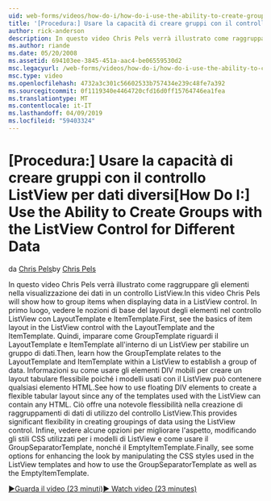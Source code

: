 ```yaml
---
uid: web-forms/videos/how-do-i/how-do-i-use-the-ability-to-create-groups-with-the-listview-control-for-different-data
title: '[Procedura:] Usare la capacità di creare gruppi con il controllo ListView per dati diversi | Microsoft Docs'
author: rick-anderson
description: In questo video Chris Pels verrà illustrato come raggruppare gli elementi nella visualizzazione dei dati in un controllo ListView. In primo luogo, vedere le nozioni di base del layout degli elementi nel controllo del codice di ListView...
ms.author: riande
ms.date: 05/20/2008
ms.assetid: 694103ee-3845-451a-aac4-be06559530d2
msc.legacyurl: /web-forms/videos/how-do-i/how-do-i-use-the-ability-to-create-groups-with-the-listview-control-for-different-data
msc.type: video
ms.openlocfilehash: 4732a3c301c56602533b757434e239c48fe7a392
ms.sourcegitcommit: 0f1119340e4464720cfd16d0ff15764746ea1fea
ms.translationtype: MT
ms.contentlocale: it-IT
ms.lasthandoff: 04/09/2019
ms.locfileid: "59403324"
---
```

# <a name="how-do-i-use-the-ability-to-create-groups-with-the-listview-control-for-different-data"></a><span data-ttu-id="23737-104">[Procedura:] Usare la capacità di creare gruppi con il controllo ListView per dati diversi</span><span class="sxs-lookup"><span data-stu-id="23737-104">[How Do I:] Use the Ability to Create Groups with the ListView Control for Different Data</span></span>

<span data-ttu-id="23737-105">da [Chris Pels](https://twitter.com/chrispels)</span><span class="sxs-lookup"><span data-stu-id="23737-105">by [Chris Pels](https://twitter.com/chrispels)</span></span>

<span data-ttu-id="23737-106">In questo video Chris Pels verrà illustrato come raggruppare gli elementi nella visualizzazione dei dati in un controllo ListView.</span><span class="sxs-lookup"><span data-stu-id="23737-106">In this video Chris Pels will show how to group items when displaying data in a ListView control.</span></span> <span data-ttu-id="23737-107">In primo luogo, vedere le nozioni di base del layout degli elementi nel controllo ListView con LayoutTemplate e ItemTemplate.</span><span class="sxs-lookup"><span data-stu-id="23737-107">First, see the basics of item layout in the ListView control with the LayoutTemplate and the ItemTemplate.</span></span> <span data-ttu-id="23737-108">Quindi, imparare come GroupTemplate riguardi il LayoutTemplate e ItemTemplate all'interno di un ListView per stabilire un gruppo di dati.</span><span class="sxs-lookup"><span data-stu-id="23737-108">Then, learn how the GroupTemplate relates to the LayoutTemplate and ItemTemplate within a ListView to establish a group of data.</span></span> <span data-ttu-id="23737-109">Informazioni su come usare gli elementi DIV mobili per creare un layout tabulare flessibile poiché i modelli usati con il ListView può contenere qualsiasi elemento HTML.</span><span class="sxs-lookup"><span data-stu-id="23737-109">See how to use floating DIV elements to create a flexible tabular layout since any of the templates used with the ListView can contain any HTML.</span></span> <span data-ttu-id="23737-110">Ciò offre una notevole flessibilità nella creazione di raggruppamenti di dati di utilizzo del controllo ListView.</span><span class="sxs-lookup"><span data-stu-id="23737-110">This provides significant flexibility in creating groupings of data using the ListView control.</span></span> <span data-ttu-id="23737-111">Infine, vedere alcune opzioni per migliorare l'aspetto, modificando gli stili CSS utilizzati per i modelli di ListView e come usare il GroupSeparatorTemplate, nonché il EmptyItemTemplate.</span><span class="sxs-lookup"><span data-stu-id="23737-111">Finally, see some options for enhancing the look by manipulating the CSS styles used in the ListView templates and how to use the GroupSeparatorTemplate as well as the EmptyItemTemplate.</span></span>

[<span data-ttu-id="23737-112">&#9654;Guarda il video (23 minuti)</span><span class="sxs-lookup"><span data-stu-id="23737-112">&#9654; Watch video (23 minutes)</span></span>](https://channel9.msdn.com/Blogs/ASP-NET-Site-Videos/how-do-i-use-the-ability-to-create-groups-with-the-listview-control-for-different-data)
